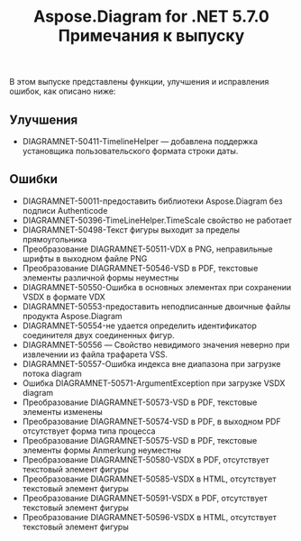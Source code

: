 ﻿---
title: Aspose.Diagram for .NET 5.7.0 Примечания к выпуску
type: docs
weight: 30
url: /ru/net/aspose-diagram-for-net-5-7-0-release-notes/
---
В этом выпуске представлены функции, улучшения и исправления ошибок, как описано ниже:
## **Улучшения**
- DIAGRAMNET-50411-TimelineHelper — добавлена поддержка установщика пользовательского формата строки даты.
## **Ошибки**
- DIAGRAMNET-50011-предоставить библиотеки Aspose.Diagram без подписи Authenticode
- DIAGRAMNET-50396-TimeLineHelper.TimeScale свойство не работает
- DIAGRAMNET-50498-Текст фигуры выходит за пределы прямоугольника
- Преобразование DIAGRAMNET-50511-VDX в PNG, неправильные шрифты в выходном файле PNG
- Преобразование DIAGRAMNET-50546-VSD в PDF, текстовые элементы различной формы неуместны
- DIAGRAMNET-50550-Ошибка в основных элементах при сохранении VSDX в формате VDX
- DIAGRAMNET-50553-предоставить неподписанные двоичные файлы продукта Aspose.Diagram
- DIAGRAMNET-50554-не удается определить идентификатор соединителя двух соединенных фигур.
- DIAGRAMNET-50556 — Свойство невидимого значения неверно при извлечении из файла трафарета VSS.
- DIAGRAMNET-50557-Ошибка индекса вне диапазона при загрузке потока diagram
- Ошибка DIAGRAMNET-50571-ArgumentException при загрузке VSDX diagram
- Преобразование DIAGRAMNET-50573-VSD в PDF, текстовые элементы изменены
- Преобразование DIAGRAMNET-50574-VSD в PDF, в выходном PDF отсутствует форма типа процесса
- Преобразование DIAGRAMNET-50575-VSD в PDF, текстовые элементы формы Anmerkung неуместны
- Преобразование DIAGRAMNET-50580-VSDX в PDF, отсутствует текстовый элемент фигуры
- Преобразование DIAGRAMNET-50585-VSDX в HTML, отсутствует текстовый элемент фигуры
- Преобразование DIAGRAMNET-50591-VSDX в PDF, отсутствует текстовый элемент фигуры
- Преобразование DIAGRAMNET-50596-VSDX в HTML, отсутствует текстовый элемент фигуры
